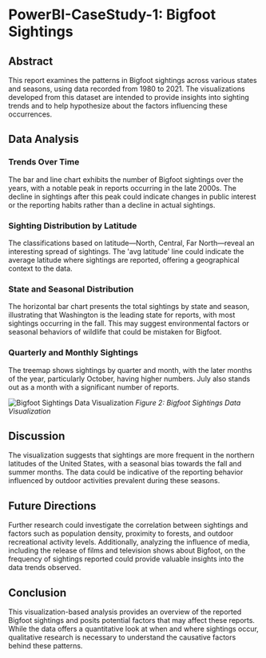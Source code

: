 # PowerBI-CaseStudy-1: Bigfoot Sightings

## Abstract
This report examines the patterns in Bigfoot sightings across various states and seasons, using data recorded from 1980 to 2021. The visualizations developed from this dataset are intended to provide insights into sighting trends and to help hypothesize about the factors influencing these occurrences.

## Data Analysis

### Trends Over Time
The bar and line chart exhibits the number of Bigfoot sightings over the years, with a notable peak in reports occurring in the late 2000s. The decline in sightings after this peak could indicate changes in public interest or the reporting habits rather than a decline in actual sightings.

### Sighting Distribution by Latitude
The classifications based on latitude—North, Central, Far North—reveal an interesting spread of sightings. The 'avg latitude' line could indicate the average latitude where sightings are reported, offering a geographical context to the data.

### State and Seasonal Distribution
The horizontal bar chart presents the total sightings by state and season, illustrating that Washington is the leading state for reports, with most sightings occurring in the fall. This may suggest environmental factors or seasonal behaviors of wildlife that could be mistaken for Bigfoot.

### Quarterly and Monthly Sightings
The treemap shows sightings by quarter and month, with the later months of the year, particularly October, having higher numbers. July also stands out as a month with a significant number of reports.

![Bigfoot Sightings Data Visualization](link-to-your-image-here)
*Figure 2: Bigfoot Sightings Data Visualization*

## Discussion
The visualization suggests that sightings are more frequent in the northern latitudes of the United States, with a seasonal bias towards the fall and summer months. The data could be indicative of the reporting behavior influenced by outdoor activities prevalent during these seasons.

## Future Directions
Further research could investigate the correlation between sightings and factors such as population density, proximity to forests, and outdoor recreational activity levels. Additionally, analyzing the influence of media, including the release of films and television shows about Bigfoot, on the frequency of sightings reported could provide valuable insights into the data trends observed.

## Conclusion
This visualization-based analysis provides an overview of the reported Bigfoot sightings and posits potential factors that may affect these reports. While the data offers a quantitative look at when and where sightings occur, qualitative research is necessary to understand the causative factors behind these patterns.
